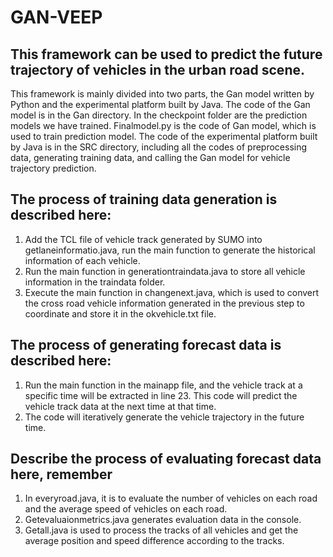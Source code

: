 # GAN-VEEP
## This framework can be used to predict the future trajectory of vehicles in the urban road scene.
This framework is mainly divided into two parts, the Gan model written by Python and the experimental platform built by Java.
The code of the Gan model is in the Gan directory. In the checkpoint folder are the prediction models we have trained. Finalmodel.py is the code of Gan model, which is used to train prediction model.
The code of the experimental platform built by Java is in the SRC directory, including all the codes of preprocessing data, generating training data, and calling the Gan model for vehicle trajectory prediction.
## The process of training data generation is described here:
1. Add the TCL file of vehicle track generated by SUMO into getlaneinformatio.java, run the main function to generate the historical information of each vehicle.
2. Run the main function in generationtraindata.java to store all vehicle information in the traindata folder.
3. Execute the main function in changenext.java, which is used to convert the cross road vehicle information generated in the previous step to coordinate and store it in the okvehicle.txt file.

## The process of generating forecast data is described here:
1. Run the main function in the mainapp file, and the vehicle track at a specific time will be extracted in line 23. This code will predict the vehicle track data at the next time at that time.
2. The code will iteratively generate the vehicle trajectory in the future time.

## Describe the process of evaluating forecast data here, remember
1. In everyroad.java, it is to evaluate the number of vehicles on each road and the average speed of vehicles on each road.
2. Getevaluaionmetrics.java generates evaluation data in the console.
3. Getall.java is used to process the tracks of all vehicles and get the average position and speed difference according to the tracks.
